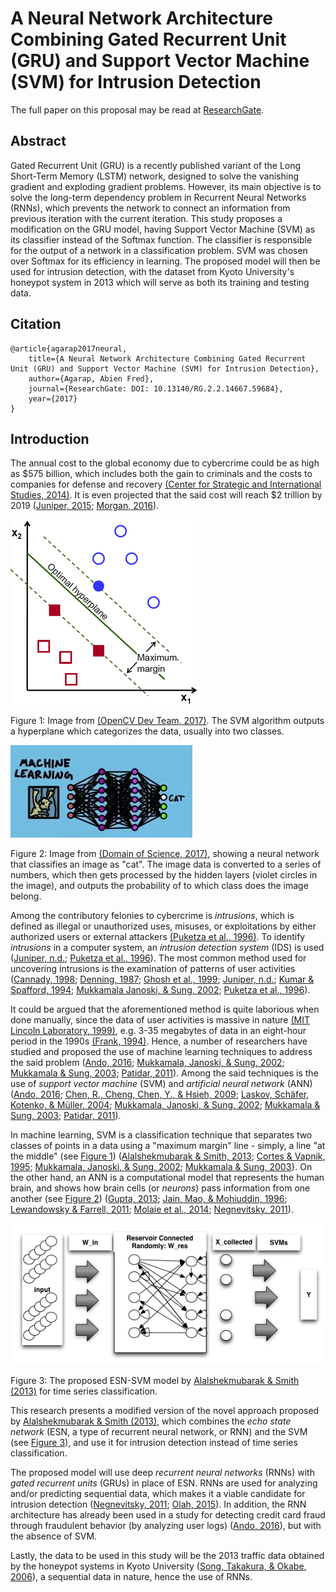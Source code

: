 A Neural Network Architecture Combining Gated Recurrent Unit (GRU) and Support Vector Machine (SVM) for Intrusion Detection
===

The full paper on this proposal may be read at [ResearchGate](https://goo.gl/muZP5A).

## Abstract
Gated Recurrent Unit (GRU) is a recently published variant of the Long Short-Term Memory (LSTM) network, designed to solve the vanishing gradient and exploding gradient problems. However, its main objective is to solve the long-term dependency problem in Recurrent Neural Networks (RNNs), which prevents the network to connect an information from previous iteration with the current iteration. This study proposes a modification on the GRU model, having Support Vector Machine (SVM) as its classifier instead of the Softmax function. The classifier is responsible for the output of a network in a classification problem. SVM was chosen over Softmax for its efficiency in learning. The proposed model will then be used for intrusion detection, with the dataset from Kyoto University's honeypot system in 2013 which will serve as both its training and testing data.

## Citation
```
@article{agarap2017neural,
	title={A Neural Network Architecture Combining Gated Recurrent Unit (GRU) and Support Vector Machine (SVM) for Intrusion Detection},
	author={Agarap, Abien Fred},
	journal={ResearchGate: DOI: 10.13140/RG.2.2.14667.59684},
	year={2017}
}
```

## Introduction
The annual cost to the global economy due to cybercrime could be as high as $575 billion, which includes both the gain to criminals and the costs to companies for defense and recovery <a href="https://goo.gl/CHFpgF">(Center for Strategic and International Studies, 2014)</a>. It is even projected that the said cost will reach $2 trillion by 2019 (<a href="https://www.juniperresearch.com/press/press-releases/cybercrime-cost-businesses-over-2trillion">Juniper, 2015</a>; <a href="https://www.forbes.com/sites/stevemorgan/2016/01/17/cyber-crime-costs-projected-to-reach-2-trillion-by-2019">Morgan, 2016</a>).

![](figures/optimal-hyperplane.png)

Figure 1: Image from <a href="http://docs.opencv.org/2.4/doc/tutorials/ml/introduction_to_svm/introduction_to_svm.html">(OpenCV Dev Team, 2017)</a>. The SVM algorithm outputs a hyperplane which categorizes the data, usually into two classes.

![](figures/ann.jpg)

Figure 2: Image from <a href="https://www.youtube.com/watch?v=OmJ-4B-mS-Y">(Domain of Science, 2017)</a>, showing a neural network that classifies an image as "cat". The image data is converted to a series of numbers, which then gets processed by the hidden layers (violet circles in the image), and outputs the probability of to which class does the image belong.

Among the contributory felonies to cybercrime is <i>intrusions</i>, which is defined as illegal or unauthorized uses, misuses, or exploitations by either authorized users or external attackers <a href="http://ieeexplore.ieee.org/abstract/document/544350/">(Puketza et al., 1996)</a>. To identify <i>intrusions</i> in a computer system, an <i>intrusion detection system</i> (IDS) is used (<a href="http://www.juniper.net/us/en/products-services/what-is/ids-ips/">Juniper, n.d.</a>; <a href="http://ieeexplore.ieee.org/abstract/document/544350/">Puketza et al., 1996</a>). The most common method used for uncovering intrusions is the examination of patterns of user activities (<a href="http://pld.cs.luc.edu/courses/intrusion/fall05/cannady.artificial_neural_networks_for_misuse_detection.pdf">Cannady, 1998</a>; <a href="http://ieeexplore.ieee.org/abstract/document/1702202/">Denning, 1987</a>; <a href="http://static.usenix.org/event/detection99/full_papers/ghosh/ghosh.pdf">Ghosh et al., 1999</a>; <a href="http://www.juniper.net/us/en/products-services/what-is/ids-ips/">Juniper, n.d.</a>; <a href="http://docs.lib.purdue.edu/cgi/viewcontent.cgi?article=2115&context=cstech">Kumar & Spafford, 1994</a>; <a href="https://pdfs.semanticscholar.org/eb24/0f463fa57740986a92ee744c3ad75f8228e9.pdf">Mukkamala Janoski, & Sung, 2002</a>; <a href="http://ieeexplore.ieee.org/abstract/document/544350/">Puketza et al., 1996</a>).

It could be argued that the aforementioned method is quite laborious when done manually, since the data of user activities is massive in nature <a href="https://www.ll.mit.edu/ideval/data/1999data.html">(MIT Lincoln Laboratory, 1999)</a>, e.g. 3-35 megabytes of data in an eight-hour period in the 1990s <a href="http://home.eng.iastate.edu/~guan/course/backup/CprE-592-YG-Fall-2002/paper/intrusion/ai-id.pdf">(Frank, 1994)</a>. Hence, a number of researchers have studied and proposed the use of machine learning techniques to address the said problem (<a href="http://lab.iisec.ac.jp/~tanaka_lab/images/pdf/kennkyukai/kennkyukai-2016-10.pdf">Ando, 2016</a>; <a href="https://pdfs.semanticscholar.org/eb24/0f463fa57740986a92ee744c3ad75f8228e9.pdf">Mukkamala, Janoski, & Sung, 2002</a>; <a href="http://trrjournalonline.trb.org/doi/abs/10.3141/1822-05">Mukkamala & Sung, 2003</a>; <a href="http://ijsce.org/attachments/File/NCAI2011/IJSCE_NCAI2011_025.pdf">Patidar, 2011</a>). Among the said techniques is the use of <i>support vector machine</i> (SVM) and <i>artificial neural network</i> (ANN) (<a href="http://lab.iisec.ac.jp/~tanaka_lab/images/pdf/kennkyukai/kennkyukai-2016-10.pdf">Ando, 2016</a>; <a href="http://ieeexplore.ieee.org/abstract/document/5176039/">Chen, R., Cheng, Chen, Y., & Hsieh, 2009</a>; <a href="https://www.degruyter.com/view/j/piko.2004.27.issue-4/piko.2004.228/piko.2004.228.xml">Laskov, Schäfer, Kotenko, & Müller, 2004</a>; <a href="https://pdfs.semanticscholar.org/eb24/0f463fa57740986a92ee744c3ad75f8228e9.pdf">Mukkamala, Janoski, & Sung, 2002</a>; <a href="http://trrjournalonline.trb.org/doi/abs/10.3141/1822-05">Mukkamala & Sung, 2003</a>; <a href="http://ijsce.org/attachments/File/NCAI2011/IJSCE_NCAI2011_025.pdf">Patidar, 2011</a>).

In machine learning, SVM is a classification technique that separates two classes of points in a data using a "maximum margin" line - simply, a line "at the middle" (see <a href="figures/optimal-hyperplane.png">Figure 1</a>) (<a href="http://ieeexplore.ieee.org/abstract/document/6544391/">Alalshekmubarak & Smith, 2013</a>; <a href="http://dx.doi.org/10.1007/BF00994018">Cortes & Vapnik, 1995</a>; <a href="https://pdfs.semanticscholar.org/eb24/0f463fa57740986a92ee744c3ad75f8228e9.pdf">Mukkamala, Janoski, & Sung, 2002</a>; <a href="http://trrjournalonline.trb.org/doi/abs/10.3141/1822-05">Mukkamala & Sung, 2003</a>}. On the other hand, an ANN is a computational model that represents the human brain, and shows how brain cells (or <i>neurons</i>) pass information from one another (see <a href="figures/ann.jpg">Figure 2</a>) (<a href="http://pakacademicsearch.com/pdf-files/com/507/24-28%20Vol%203,%20No%201%20(2013).pdf">Gupta, 2013</a>; <a href="http://ieeexplore.ieee.org/abstract/document/485891/">Jain, Mao, & Mohiuddin, 1996</a>; <a href="https://books.google.com.ph/books?hl=en&lr=&id=7F6sJiNUL-cC&oi=fnd&pg=PP1&dq=computational+modeling+in+cognition:+principles+and+practice+lewandwosky&ots=54nC8PWRVf&sig=fRFml8rSKKRZfHph1Ko6xaAq4Bc&redir_esc=y#v=onepage&q=computational%20modeling%20in%20cognition%3A%20principles%20and%20practice%20lewandwosky&f=false">Lewandowsky & Farrell, 2011</a>; <a href="http://journal.frontiersin.org/article/10.3389/fncom.2014.00040/full">Molaie et al., 2014</a>; <a href="http://ecite.utas.edu.au/75263">Negnevitsky, 2011</a>).

![](figures/esn-svm.png)

Figure 3: The proposed ESN-SVM model by <a href="http://ieeexplore.ieee.org/abstract/document/6544391/">Alalshekmubarak & Smith (2013)</a> for time series classification.

This research presents a modified version of the novel approach proposed by <a href="http://ieeexplore.ieee.org/abstract/document/6544391/">Alalshekmubarak & Smith (2013)</a>, which combines the <i>echo state network</i> (ESN, a type of recurrent neural network, or RNN) and the SVM (see <a href="figures/esn-svm.png">Figure 3</a>), and use it for intrusion detection instead of time series classification.

The proposed model will use deep <i>recurrent neural networks</i> (RNNs) with <i>gated recurrent units</i> (GRUs) in place of ESN. RNNs are used for analyzing and/or predicting sequential data, which makes it a viable candidate for intrusion detection (<a href="http://ecite.utas.edu.au/75263">Negnevitsky, 2011</a>; <a href="http://colah.github.io/posts/2015-08-Understanding-LSTMs/">Olah, 2015</a>). In addition, the RNN architecture has already been used in a study for detecting credit card fraud through fraudulent behavior (by analyzing user logs) (<a href="http://lab.iisec.ac.jp/~tanaka_lab/images/pdf/kennkyukai/kennkyukai-2016-10.pdf">Ando, 2016</a>), but with the absence of SVM.

Lastly, the data to be used in this study will be the 2013 traffic data obtained by the honeypot systems in Kyoto University (<a href="http://www.takakura.com/Kyoto_data/BenchmarkData-Description-v5.pdf">Song, Takakura, & Okabe, 2006</a>), a sequential data in nature, hence the use of RNNs.
